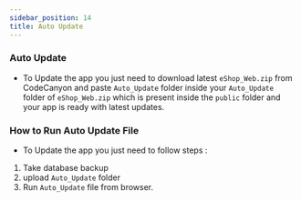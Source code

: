 ```yaml
---
sidebar_position: 14
title: Auto Update
---
```


### Auto Update

<!-- ![Auto Update](/img/web/auto_update.jpg) -->

- To Update the app you just need to download latest `eShop_Web.zip` from CodeCanyon and paste `Auto_Update` folder inside your `Auto_Update` folder of `eShop_Web.zip` which is present inside the `public` folder and your app is ready with latest updates.

### How to Run Auto Update File

- To Update the app you just need to follow steps :

1.  Take database backup
2.  upload `Auto_Update` folder
3.  Run `Auto_Update` file from browser. 
